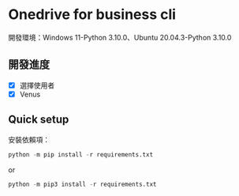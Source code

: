 Onedrive for business cli
============
  開發環境：Windows 11-Python 3.10.0、Ubuntu 20.04.3-Python 3.10.0

 開發進度
---
- [x] 選擇使用者
- [x] Venus

Quick setup
---
安裝依賴項：
```python
python -m pip install -r requirements.txt
```
or
```python
python -m pip3 install -r requirements.txt
```
